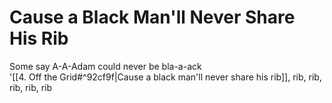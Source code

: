 # Cause a Black Man'll Never Share His Rib

Some say A-A-Adam could never be bla-a-ack  
'[[4. Off the Grid#^92cf9f|Cause a black man'll never share his rib]], rib, rib, rib, rib, rib

